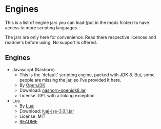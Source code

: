 Engines
=======

This is a list of engine jars you can load (put in the mods folder) to have access to more scripting languages.

The jars are only here for convenience. Read there respective licences and readme's before using.
No support is offered.

Engines
-------

- Javascript (Nashorn)
    - This is the 'default' scripting engine, packed with JDK 8.
    But, some people are missing the jar, so I've provided it here.
    - By [OpenJDK](http://openjdk.java.net/projects/nashorn/)
    - Download: [nashorn-openjdk8.jar](nashorn-openjdk8.jar)
    - License: GPL with a linking exception
- Lua
    - By [Luaj](https://sourceforge.net/projects/luaj/) 
    - Download: [luaj-jse-3.0.1.jar](luaj-jse-3.0.1.jar)
    - License: MIT
    - [README](http://www.luaj.org/luaj/3.0/README.html)

